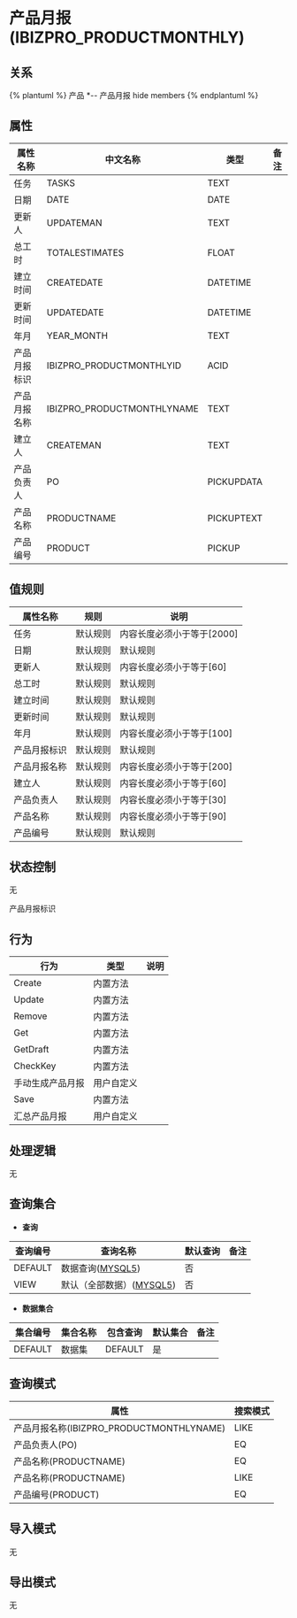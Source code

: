 # 产品月报(IBIZPRO_PRODUCTMONTHLY)

  

## 关系
{% plantuml %}
产品 *-- 产品月报 
hide members
{% endplantuml %}

## 属性

| 属性名称        |    中文名称    | 类型     |  备注  |
| --------   |------------| -----   |  -------- | 
|任务|TASKS|TEXT|&nbsp;|
|日期|DATE|DATE|&nbsp;|
|更新人|UPDATEMAN|TEXT|&nbsp;|
|总工时|TOTALESTIMATES|FLOAT|&nbsp;|
|建立时间|CREATEDATE|DATETIME|&nbsp;|
|更新时间|UPDATEDATE|DATETIME|&nbsp;|
|年月|YEAR_MONTH|TEXT|&nbsp;|
|产品月报标识|IBIZPRO_PRODUCTMONTHLYID|ACID|&nbsp;|
|产品月报名称|IBIZPRO_PRODUCTMONTHLYNAME|TEXT|&nbsp;|
|建立人|CREATEMAN|TEXT|&nbsp;|
|产品负责人|PO|PICKUPDATA|&nbsp;|
|产品名称|PRODUCTNAME|PICKUPTEXT|&nbsp;|
|产品编号|PRODUCT|PICKUP|&nbsp;|

## 值规则
| 属性名称    | 规则    |  说明  |
| --------   |------------| ----- | 
|任务|默认规则|内容长度必须小于等于[2000]|
|日期|默认规则|默认规则|
|更新人|默认规则|内容长度必须小于等于[60]|
|总工时|默认规则|默认规则|
|建立时间|默认规则|默认规则|
|更新时间|默认规则|默认规则|
|年月|默认规则|内容长度必须小于等于[100]|
|产品月报标识|默认规则|默认规则|
|产品月报名称|默认规则|内容长度必须小于等于[200]|
|建立人|默认规则|内容长度必须小于等于[60]|
|产品负责人|默认规则|内容长度必须小于等于[30]|
|产品名称|默认规则|内容长度必须小于等于[90]|
|产品编号|默认规则|默认规则|

## 状态控制

无

产品月报标识


## 行为
| 行为    | 类型    |  说明  |
| --------   |------------| ----- | 
|Create|内置方法|&nbsp;|
|Update|内置方法|&nbsp;|
|Remove|内置方法|&nbsp;|
|Get|内置方法|&nbsp;|
|GetDraft|内置方法|&nbsp;|
|CheckKey|内置方法|&nbsp;|
|手动生成产品月报|用户自定义|&nbsp;|
|Save|内置方法|&nbsp;|
|汇总产品月报|用户自定义|&nbsp;|

## 处理逻辑
无

## 查询集合

* **查询**

| 查询编号 | 查询名称       | 默认查询 |   备注|
| --------  | --------   | --------   | ----- |
|DEFAULT|数据查询([MYSQL5](../../appendix/query_MYSQL5.md#IbizproProductMonthly_Default))|否|&nbsp;|
|VIEW|默认（全部数据）([MYSQL5](../../appendix/query_MYSQL5.md#IbizproProductMonthly_View))|否|&nbsp;|

* **数据集合**

| 集合编号 | 集合名称   |  包含查询  | 默认集合 |   备注|
| --------  | --------   | -------- | --------   | ----- |
|DEFAULT|数据集|DEFAULT|是|&nbsp;|

## 查询模式
| 属性      |    搜索模式     |
| --------   |------------|
|产品月报名称(IBIZPRO_PRODUCTMONTHLYNAME)|LIKE|
|产品负责人(PO)|EQ|
|产品名称(PRODUCTNAME)|EQ|
|产品名称(PRODUCTNAME)|LIKE|
|产品编号(PRODUCT)|EQ|

## 导入模式
无


## 导出模式
无
